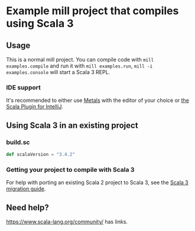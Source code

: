 # Example mill project that compiles using Scala 3

## Usage

This is a normal mill project. You can compile code with `mill examples.compile` and run it
with `mill examples.run`, `mill -i examples.console` will start a Scala 3 REPL.

### IDE support

It's recommended to either use [Metals](https://scalameta.org/metals/) with the
editor of your choice or [the Scala Plugin for
IntelliJ](https://blog.jetbrains.com/scala/).

## Using Scala 3 in an existing project

### build.sc

```scala
def scalaVersion = "3.4.2"
```

### Getting your project to compile with Scala 3

For help with porting an existing Scala 2 project to Scala 3, see the
[Scala 3 migration guide](https://docs.scala-lang.org/scala3/guides/migration/compatibility-intro.html).

## Need help?

https://www.scala-lang.org/community/ has links.
